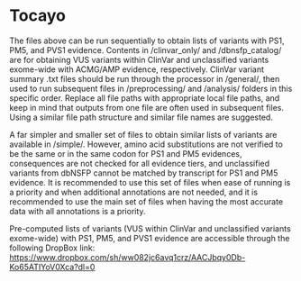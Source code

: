 # Tocayo

The files above can be run sequentially to obtain lists of variants with PS1, PM5, and PVS1 evidence. Contents in /clinvar_only/ and /dbnsfp_catalog/ are for obtaining VUS variants within ClinVar and unclassified variants exome-wide with ACMG/AMP evidence, respectively. ClinVar variant summary .txt files should be run through the processor in /general/, then used to run subsequent files in /preprocessing/ and /analysis/ folders in this specific order. Replace all file paths with appropriate local file paths, and keep in mind that outputs from one file are often used in subsequent files. Using a similar file path structure and similar file names are suggested. 

A far simpler and smaller set of files to obtain similar lists of variants are available in /simple/. However, amino acid substitutions are not verified to be the same or in the same codon for PS1 and PM5 evidences, consequences are not checked for all evidence tiers, and unclassified variants from dbNSFP cannot be matched by transcript for PS1 and PM5 evidence. It is recommended to use this set of files when ease of running is a priority and when additional annotations are not needed, and it is recommended to use the main set of files when having the most accurate data with all annotations is a priority.

Pre-computed lists of variants (VUS within ClinVar and unclassified variants exome-wide) with PS1, PM5, and PVS1 evidence are accessible through the following DropBox link: https://www.dropbox.com/sh/ww082jc6avq1crz/AACJbqy0Db-Ko65ATIYoV0Xca?dl=0
